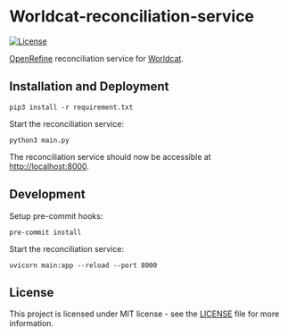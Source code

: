 # Worldcat-reconciliation-service
[![License](https://img.shields.io/github/license/FAIRDataTeam/OpenRefine-metadata-extension)](LICENSE)

[OpenRefine](http://openrefine.org) reconciliation service for [Worldcat](https://www.worldcat.org).

## Installation and Deployment

```console
pip3 install -r requirement.txt
```

Start the reconciliation service:
```console
python3 main.py
```

The reconciliation service should now be accessible at [http://localhost:8000](http://localhost:8000). 

## Development

Setup pre-commit hooks:
```
pre-commit install
```

Start the reconciliation service:
```
uvicorn main:app --reload --port 8000
```

## License

This project is licensed under MIT license - see the [LICENSE](LICENSE) file for more information.
